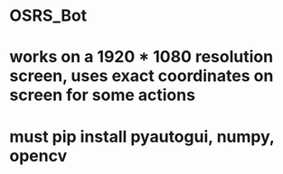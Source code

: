 # OSRS_Bot
# works on a 1920 * 1080 resolution screen, uses exact coordinates on screen for some actions
# must pip install pyautogui, numpy, opencv
